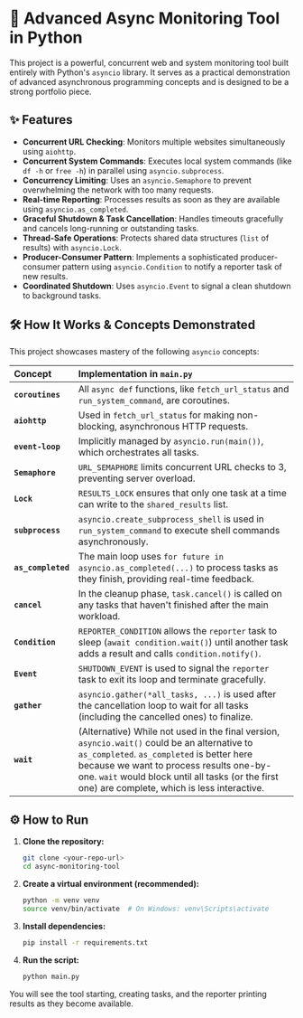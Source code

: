 # 🚀 Advanced Async Monitoring Tool in Python

This project is a powerful, concurrent web and system monitoring tool built entirely with Python's `asyncio` library. It serves as a practical demonstration of advanced asynchronous programming concepts and is designed to be a strong portfolio piece.

## ✨ Features

- **Concurrent URL Checking**: Monitors multiple websites simultaneously using `aiohttp`.
- **Concurrent System Commands**: Executes local system commands (like `df -h` or `free -h`) in parallel using `asyncio.subprocess`.
- **Concurrency Limiting**: Uses an `asyncio.Semaphore` to prevent overwhelming the network with too many requests.
- **Real-time Reporting**: Processes results as soon as they are available using `asyncio.as_completed`.
- **Graceful Shutdown & Task Cancellation**: Handles timeouts gracefully and cancels long-running or outstanding tasks.
- **Thread-Safe Operations**: Protects shared data structures (`list` of results) with `asyncio.Lock`.
- **Producer-Consumer Pattern**: Implements a sophisticated producer-consumer pattern using `asyncio.Condition` to notify a reporter task of new results.
- **Coordinated Shutdown**: Uses `asyncio.Event` to signal a clean shutdown to background tasks.

## 🛠️ How It Works & Concepts Demonstrated

This project showcases mastery of the following `asyncio` concepts:

| Concept | Implementation in `main.py` |
| :--- | :--- |
| **`coroutines`** | All `async def` functions, like `fetch_url_status` and `run_system_command`, are coroutines. |
| **`aiohttp`** | Used in `fetch_url_status` for making non-blocking, asynchronous HTTP requests. |
| **`event-loop`** | Implicitly managed by `asyncio.run(main())`, which orchestrates all tasks. |
| **`Semaphore`** | `URL_SEMAPHORE` limits concurrent URL checks to 3, preventing server overload. |
| **`Lock`** | `RESULTS_LOCK` ensures that only one task at a time can write to the `shared_results` list. |
| **`subprocess`** | `asyncio.create_subprocess_shell` is used in `run_system_command` to execute shell commands asynchronously. |
| **`as_completed`** | The main loop uses `for future in asyncio.as_completed(...)` to process tasks as they finish, providing real-time feedback. |
| **`cancel`** | In the cleanup phase, `task.cancel()` is called on any tasks that haven't finished after the main workload. |
| **`Condition`** | `REPORTER_CONDITION` allows the `reporter` task to sleep (`await condition.wait()`) until another task adds a result and calls `condition.notify()`. |
| **`Event`** | `SHUTDOWN_EVENT` is used to signal the `reporter` task to exit its loop and terminate gracefully. |
| **`gather`** | `asyncio.gather(*all_tasks, ...)` is used after the cancellation loop to wait for all tasks (including the cancelled ones) to finalize. |
| **`wait`** | (Alternative) While not used in the final version, `asyncio.wait()` could be an alternative to `as_completed`. `as_completed` is better here because we want to process results one-by-one. `wait` would block until all tasks (or the first one) are complete, which is less interactive. |

## ⚙️ How to Run

1.  **Clone the repository:**
    ```bash
    git clone <your-repo-url>
    cd async-monitoring-tool
    ```

2.  **Create a virtual environment (recommended):**
    ```bash
    python -m venv venv
    source venv/bin/activate  # On Windows: venv\Scripts\activate
    ```

3.  **Install dependencies:**
    ```bash
    pip install -r requirements.txt
    ```

4.  **Run the script:**
    ```bash
    python main.py
    ```

You will see the tool starting, creating tasks, and the reporter printing results as they become available.
